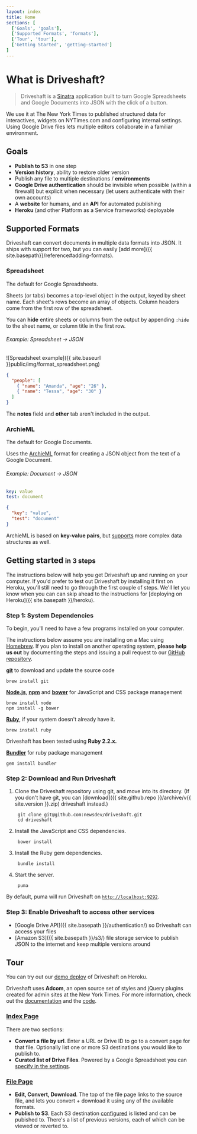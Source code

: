 ```yaml
---
layout: index
title: Home
sections: [
  ['Goals', 'goals'],
  ['Supported Formats', 'formats'],
  ['Tour', 'tour'],
  ['Getting Started', 'getting-started']
]
---
```


# What is Driveshaft?

> Driveshaft is a [Sinatra](http://www.sinatrarb.com/) application built to turn Google Spreadsheets and Google Documents into JSON with the click of a button.

We use it at The New York Times to published structured data for interactives, widgets on NYTimes.com and configuring internal settings. Using Google Drive files lets multiple editors collaborate in a familiar environment.

## Goals

* **Publish to S3** in one step
* **Version history**, ability to restore older version
* Publish any file to multiple destinations / **environments**
* **Google Drive authentication** should be invisible when possible (within a firewall) but explicit when necessary (let users authenticate with their own accounts)
* A **website** for humans, and an **API** for automated publishing
* **Heroku** (and other Platform as a Service frameworks) deployable

<h2 id="formats">Supported Formats</h2>

Driveshaft can convert documents in multiple data formats into JSON.  It ships with support for two, but you can easily [add more]({{ site.basepath}}/reference#adding-formats).

### Spreadsheet

The default for Google Spreadsheets.

Sheets (or tabs) becomes a top-level object in the output, keyed by sheet name. Each sheet's rows become an array of objects. Column headers come from the first row of the spreadsheet.

You can **hide** entire sheets or columns from the output by appending `:hide` to the sheet name, or column title in the first row.

###### Example: Spreadsheet → JSON

![Spreadsheet example]({{ site.baseurl }}public/img/format_spreadsheet.png)

``` json
{
  "people": [
    { "name": "Amanda", "age": "26" },
    { "name": "Tessa", "age": "30" }
  ]
}
```

The **notes** field and **other** tab aren't included in the output.

### ArchieML

The default for Google Documents.

Uses the [ArchieML](http://archieml.org/) format for creating a JSON object from the text of a Google Document.

###### Example: Document → JSON

``` yaml
key: value
test: document
```

``` json
{
  "key": "value",
  "test": "document"
}
```

ArchieML is based on **key-value pairs**, but [supports](https://archieml.org/) more complex data structures as well.

<h2 id="getting-started">Getting started <small>in 3 steps</small></h2>

The instructions below will help you get Driveshaft up and running on your computer.  If you'd prefer to test out Driveshaft by installing it first on Heroku, you'll still need to go through the first couple of steps.  We'll let you know when you can  can skip ahead to the instructions for [deploying on Heroku]({{ site.basepath }}/heroku).

### Step 1: System Dependencies

To begin, you'll need to have a few programs installed on your computer.

<div class="highlight">
  <p class="info">The instructions below assume you are installing on a Mac using <a href="http://brew.sh/">Homebrew</a>.  If you plan to install on another operating system, <strong>please help us out</strong> by documenting the steps and issuing a pull request to our <a href="https://github.com/newsdev/driveshaft">GitHub repository</a>.</p>
</div>

**[git](http://git-scm.com/)** to download and update the source code

    brew install git

**[Node.js](https://nodejs.org/)**, **[npm](https://docs.npmjs.com/getting-started/installing-node)** and **[bower](http://bower.io/)** for JavaScript and CSS package management

    brew install node
    npm install -g bower

**[Ruby](https://www.ruby-lang.org/en/documentation/installation/)**, if your system doesn't already have it.

    brew install ruby

<div class="highlight">
  <p class="info">Driveshaft has been tested using <strong>Ruby 2.2.x.</strong></p>
</div>

**[Bundler](http://bundler.io/)** for ruby package management

    gem install bundler

### Step 2: Download and Run Driveshaft

1. Clone the Driveshaft repository using git, and move into its directory. (If you don't have git, you can [download]({{ site.github.repo }}/archive/v{{ site.version }}.zip) driveshaft instead.)

        git clone git@github.com:newsdev/driveshaft.git
        cd driveshaft

1. Install the JavaScript and CSS dependencies.

        bower install

1. Install the Ruby gem dependencies.

        bundle install

1. Start the server.

        puma

By default, puma will run Driveshaft on [`http://localhost:9292`](http://localhost:9292).

### Step 3: Enable Driveshaft to access other services

* [Google Drive API]({{ site.basepath }}/authentication/) so Driveshaft can access your files
* [Amazon S3]({{ site.basepath }}/s3/) file storage service to publish JSON to the internet and keep multiple versions around

## Tour

You can try out our [demo deploy](https://gentle-caverns-1193.herokuapp.com/index) of Driveshaft on Heroku.

<div class="highlight">
  <p class="info">Driveshaft uses <strong>Adcom</strong>, an open source set of styles and jQuery plugins created for admin sites at the New York Times.  For more information, check out the <a href="https://newsdev.github.io/adcom/">documentation</a> and the <a href="https://github.com/newsdev/adcom">code</a>.</p>
</div>

### [Index Page](https://gentle-caverns-1193.herokuapp.com/index)

There are two sections:

* **Convert a file by url**. Enter a URL or Drive ID to go to a convert page for that file. Optionally list one or more S3 destinations you would like to publish to.
* **Curated list of Drive Files**. Powered by a Google Spreadsheet you can [specify in the settings](#TKTK).

### [File Page](https://gentle-caverns-1193.herokuapp.com/1tnOVclrcAEVaDSlWPHgIZ7l9rSZMB6OideHeYf3QFpk)

* **Edit, Convert, Download**. The top of the file page links to the source file, and lets you convert + download it using any of the available formats.
* **Publish to S3**. Each S3 destination [configured](#TKTK) is listed and can be pubished to. There's a list of previous versions, each of which can be viewed or reverted to.
